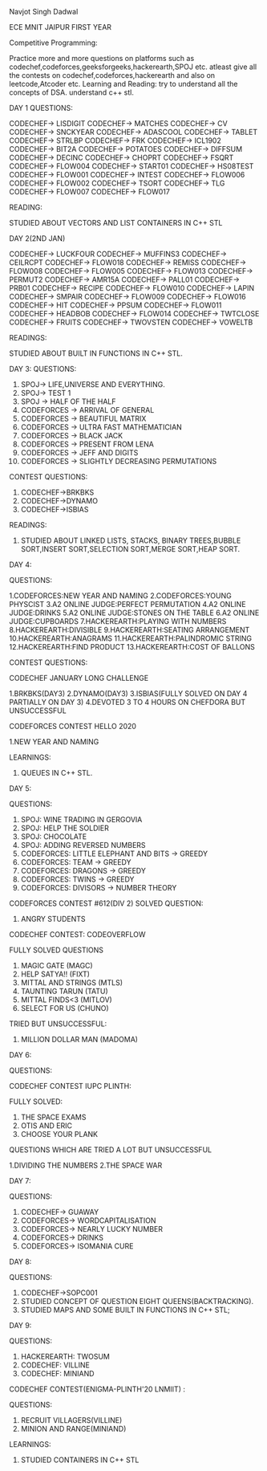 Navjot Singh Dadwal

ECE MNIT JAIPUR FIRST YEAR

Competitive Programming:

Practice more and more questions on platforms such as codechef,codeforces,geeksforgeeks,hackerearth,SPOJ etc.
atleast give all the contests on codechef,codeforces,hackerearth and also on leetcode,Atcoder etc. Learning and Reading:
try to understand all the concepts of DSA.
understand c++ stl. 

DAY 1 QUESTIONS:

CODECHEF-> LISDIGIT
CODECHEF-> MATCHES
CODECHEF-> CV
CODECHEF-> SNCKYEAR
CODECHEF-> ADASCOOL
CODECHEF-> TABLET
CODECHEF-> STRLBP
CODECHEF-> FRK
CODECHEF-> ICL1902
CODECHEF-> BIT2A
CODECHEF-> POTATOES
CODECHEF-> DIFFSUM
CODECHEF-> DECINC
CODECHEF-> CHOPRT
CODECHEF-> FSQRT
CODECHEF-> FLOW004
CODECHEF-> START01
CODECHEF-> HS08TEST
CODECHEF-> FLOW001
CODECHEF-> INTEST
CODECHEF-> FLOW006
CODECHEF-> FLOW002
CODECHEF-> TSORT
CODECHEF-> TLG
CODECHEF-> FLOW007
CODECHEF-> FLOW017 

READING:

STUDIED ABOUT VECTORS AND LIST CONTAINERS IN C++ STL

DAY 2(2ND JAN)

CODECHEF-> LUCKFOUR
CODECHEF-> MUFFINS3
CODECHEF-> CEILRCPT
CODECHEF-> FLOW018
CODECHEF-> REMISS
CODECHEF-> FLOW008
CODECHEF-> FLOW005
CODECHEF-> FLOW013
CODECHEF-> PERMUT2
CODECHEF-> AMR15A
CODECHEF-> PALL01
CODECHEF-> PRB01
CODECHEF-> RECIPE
CODECHEF-> FLOW010
CODECHEF-> LAPIN
CODECHEF-> SMPAIR
CODECHEF-> FLOW009
CODECHEF-> FLOW016
CODECHEF-> HIT
CODECHEF-> PPSUM
CODECHEF-> FLOW011
CODECHEF-> HEADBOB
CODECHEF-> FLOW014
CODECHEF-> TWTCLOSE
CODECHEF-> FRUITS
CODECHEF-> TWOVSTEN
CODECHEF-> VOWELTB

READINGS:

STUDIED ABOUT BUILT IN FUNCTIONS IN C++ STL.

DAY 3:
QUESTIONS:
1. SPOJ-> LIFE,UNIVERSE AND EVERYTHING.
2. SPOJ-> TEST 1
3. SPOJ -> HALF OF THE HALF
4. CODEFORCES -> ARRIVAL OF GENERAL
5. CODEFORCES -> BEAUTIFUL MATRIX
6. CODEFORCES -> ULTRA FAST MATHEMATICIAN
7. CODEFORCES -> BLACK JACK
8. CODEFORCES -> PRESENT FROM LENA
9. CODEFORCES -> JEFF AND DIGITS
10. CODEFORCES -> SLIGHTLY DECREASING PERMUTATIONS

CONTEST QUESTIONS:

1. CODECHEF->BRKBKS
2. CODECHEF->DYNAMO
3. CODECHEF->ISBIAS

READINGS:

1. STUDIED ABOUT LINKED LISTS, STACKS, BINARY TREES,BUBBLE SORT,INSERT SORT,SELECTION SORT,MERGE SORT,HEAP SORT.

DAY 4:

QUESTIONS:

1.CODEFORCES:NEW YEAR AND NAMING
2.CODEFORCES:YOUNG PHYSCIST
3.A2 ONLINE JUDGE:PERFECT PERMUTATION
4.A2 ONLINE JUDGE:DRINKS
5.A2 ONLINE JUDGE:STONES ON THE TABLE
6.A2 ONLINE JUDGE:CUPBOARDS
7.HACKEREARTH:PLAYING WITH NUMBERS
8.HACKEREARTH:DIVISIBLE
9.HACKEREARTH:SEATING ARRANGEMENT
10.HACKEREARTH:ANAGRAMS
11.HACKEREARTH:PALINDROMIC STRING
12.HACKEREARTH:FIND PRODUCT
13.HACKEREARTH:COST OF BALLONS

CONTEST QUESTIONS:

CODECHEF JANUARY LONG CHALLENGE

1.BRKBKS(DAY3)
2.DYNAMO(DAY3)
3.ISBIAS(FULLY SOLVED ON DAY 4 PARTIALLY ON DAY 3)
4.DEVOTED 3 TO 4 HOURS ON CHEFDORA BUT UNSUCCESSFUL

CODEFORCES CONTEST HELLO 2020

1.NEW YEAR AND NAMING 

LEARNINGS:

1. QUEUES IN C++ STL.

DAY 5:

QUESTIONS:

1. SPOJ: WINE TRADING IN GERGOVIA
2. SPOJ: HELP THE SOLDIER
3. SPOJ: CHOCOLATE
4. SPOJ: ADDING REVERSED NUMBERS
5. CODEFORCES: LITTLE ELEPHANT AND BITS -> GREEDY
6. CODEFORCES: TEAM -> GREEDY
7. CODEFORCES: DRAGONS -> GREEDY
8. CODEFORCES: TWINS -> GREEDY
9. CODEFORCES: DIVISORS -> NUMBER THEORY

CODEFORCES CONTEST #612(DIV 2)
SOLVED QUESTION:

1. ANGRY STUDENTS

CODECHEF CONTEST: CODEOVERFLOW

FULLY SOLVED QUESTIONS

1. MAGIC GATE (MAGC)
2. HELP SATYA!! (FIXT)
3. MITTAL AND STRINGS (MTLS)
4. TAUNTING TARUN (TATU)
5. MITTAL FINDS<3 (MITLOV)
6. SELECT FOR US (CHUNO)

TRIED BUT UNSUCCESSFUL:

1. MILLION DOLLAR MAN (MADOMA)

DAY 6:

QUESTIONS:

CODECHEF CONTEST IUPC PLINTH:

FULLY SOLVED:

1. THE SPACE EXAMS
2. OTIS AND ERIC 
3. CHOOSE YOUR PLANK

QUESTIONS WHICH ARE TRIED A LOT BUT UNSUCCESSFUL 

1.DIVIDING THE NUMBERS 
2.THE SPACE WAR

DAY 7:

QUESTIONS:

1. CODECHEF-> GUAWAY
2. CODEFORCES-> WORDCAPITALISATION
3. CODEFORCES-> NEARLY LUCKY NUMBER 
4. CODEFORCES-> DRINKS 
5. CODEFORCES-> ISOMANIA CURE

DAY 8:

QUESTIONS:

1. CODECHEF->SOPC001
2. STUDIED CONCEPT OF QUESTION EIGHT QUEENS(BACKTRACKING).
3. STUDIED MAPS AND SOME BUILT IN FUNCTIONS IN C++ STL;

DAY 9:

QUESTIONS:
1. HACKEREARTH: TWOSUM
2. CODECHEF: VILLINE
3. CODECHEF: MINIAND

CODECHEF CONTEST(ENIGMA-PLINTH'20 LNMIIT) :

QUESTIONS:
1. RECRUIT VILLAGERS(VILLINE)
2. MINION AND RANGE(MINIAND)

LEARNINGS:
1. STUDIED CONTAINERS IN C++ STL 
